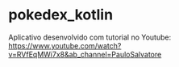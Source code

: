 # pokedex_kotlin

Aplicativo desenvolvido com tutorial no Youtube: https://www.youtube.com/watch?v=RVfEqMWi7x8&ab_channel=PauloSalvatore

